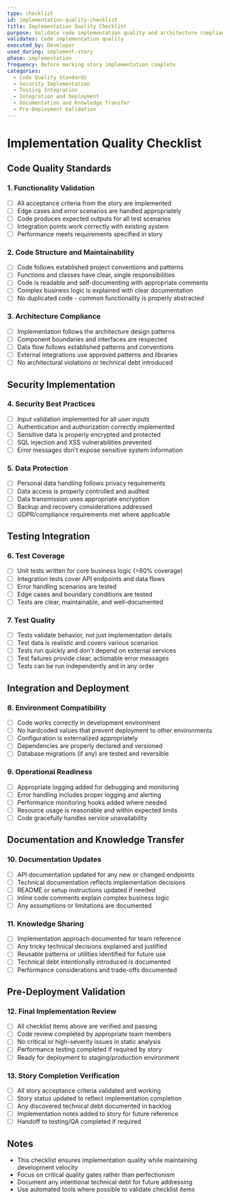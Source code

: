 ```yaml
---
type: checklist
id: implementation-quality-checklist
title: Implementation Quality Checklist
purpose: Validate code implementation quality and architecture compliance during the `implement-story` task
validates: Code implementation quality
executed_by: Developer
used_during: implement-story
phase: implementation
frequency: Before marking story implementation complete
categories:
  - Code Quality Standards
  - Security Implementation
  - Testing Integration
  - Integration and Deployment
  - Documentation and Knowledge Transfer
  - Pre-Deployment Validation
---
```


# Implementation Quality Checklist

## Code Quality Standards

### 1. Functionality Validation
- [ ] All acceptance criteria from the story are implemented
- [ ] Edge cases and error scenarios are handled appropriately  
- [ ] Code produces expected outputs for all test scenarios
- [ ] Integration points work correctly with existing system
- [ ] Performance meets requirements specified in story

### 2. Code Structure and Maintainability  
- [ ] Code follows established project conventions and patterns
- [ ] Functions and classes have clear, single responsibilities
- [ ] Code is readable and self-documenting with appropriate comments
- [ ] Complex business logic is explained with clear documentation
- [ ] No duplicated code - common functionality is properly abstracted

### 3. Architecture Compliance
- [ ] Implementation follows the architecture design patterns
- [ ] Component boundaries and interfaces are respected
- [ ] Data flow follows established patterns and conventions
- [ ] External integrations use approved patterns and libraries
- [ ] No architectural violations or technical debt introduced

## Security Implementation

### 4. Security Best Practices
- [ ] Input validation implemented for all user inputs
- [ ] Authentication and authorization correctly implemented
- [ ] Sensitive data is properly encrypted and protected
- [ ] SQL injection and XSS vulnerabilities prevented
- [ ] Error messages don't expose sensitive system information

### 5. Data Protection
- [ ] Personal data handling follows privacy requirements
- [ ] Data access is properly controlled and audited
- [ ] Data transmission uses appropriate encryption
- [ ] Backup and recovery considerations addressed
- [ ] GDPR/compliance requirements met where applicable

## Testing Integration

### 6. Test Coverage
- [ ] Unit tests written for core business logic (>80% coverage)
- [ ] Integration tests cover API endpoints and data flows
- [ ] Error handling scenarios are tested
- [ ] Edge cases and boundary conditions are tested
- [ ] Tests are clear, maintainable, and well-documented

### 7. Test Quality
- [ ] Tests validate behavior, not just implementation details
- [ ] Test data is realistic and covers various scenarios
- [ ] Tests run quickly and don't depend on external services
- [ ] Test failures provide clear, actionable error messages
- [ ] Tests can be run independently and in any order

## Integration and Deployment

### 8. Environment Compatibility
- [ ] Code works correctly in development environment
- [ ] No hardcoded values that prevent deployment to other environments
- [ ] Configuration is externalized appropriately
- [ ] Dependencies are properly declared and versioned
- [ ] Database migrations (if any) are tested and reversible

### 9. Operational Readiness
- [ ] Appropriate logging added for debugging and monitoring
- [ ] Error handling includes proper logging and alerting
- [ ] Performance monitoring hooks added where needed
- [ ] Resource usage is reasonable and within expected limits
- [ ] Code gracefully handles service unavailability

## Documentation and Knowledge Transfer

### 10. Documentation Updates
- [ ] API documentation updated for any new or changed endpoints
- [ ] Technical documentation reflects implementation decisions
- [ ] README or setup instructions updated if needed
- [ ] Inline code comments explain complex business logic
- [ ] Any assumptions or limitations are documented

### 11. Knowledge Sharing
- [ ] Implementation approach documented for team reference
- [ ] Any tricky technical decisions explained and justified
- [ ] Reusable patterns or utilities identified for future use
- [ ] Technical debt intentionally introduced is documented
- [ ] Performance considerations and trade-offs documented

## Pre-Deployment Validation

### 12. Final Implementation Review
- [ ] All checklist items above are verified and passing
- [ ] Code review completed by appropriate team members
- [ ] No critical or high-severity issues in static analysis
- [ ] Performance testing completed if required by story
- [ ] Ready for deployment to staging/production environment

### 13. Story Completion Verification
- [ ] All story acceptance criteria validated and working
- [ ] Story status updated to reflect implementation completion
- [ ] Any discovered technical debt documented in backlog
- [ ] Implementation notes added to story for future reference
- [ ] Handoff to testing/QA completed if required

## Notes
- This checklist ensures implementation quality while maintaining development velocity
- Focus on critical quality gates rather than perfectionism
- Document any intentional technical debt for future addressing
- Use automated tools where possible to validate checklist items